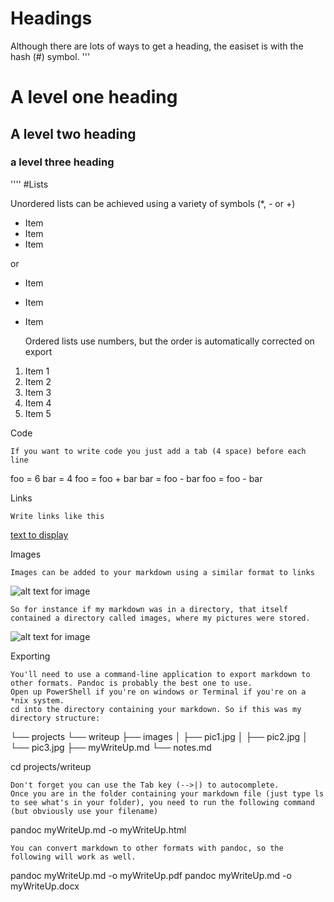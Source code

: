 # Headings

Although there are lots of ways to get a heading, the easiset is with the hash (#) symbol.
'''
# A level one heading
## A level two heading
### a level three heading
''''
#Lists

 Unordered lists can be achieved using a variety of symbols (*, - or +)

* Item
* Item
* Item

or

- Item
- Item
- Item

    Ordered lists use numbers, but the order is automatically corrected on export

1. Item 1
2. Item 2
3. Item 3
6. Item 4
2. Item 5

Code

    If you want to write code you just add a tab (4 space) before each line

foo = 6
bar = 4
foo = foo + bar
bar = foo - bar
foo = foo - bar

Links

    Write links like this

[text to display](http://www.example.com)

Images

    Images can be added to your markdown using a similar format to links

![alt text for image](relative/location/of/image.jpg)

    So for instance if my markdown was in a directory, that itself contained a directory called images, where my pictures were stored.

![alt text for image](images/image.jpg)

Exporting

    You'll need to use a command-line application to export markdown to other formats. Pandoc is probably the best one to use.
    Open up PowerShell if you're on windows or Terminal if you're on a *nix system.
    cd into the directory containing your markdown. So if this was my directory structure:

└── projects
    └── writeup
        ├── images
        │   ├── pic1.jpg
        │   ├── pic2.jpg
        │   └── pic3.jpg
        ├── myWriteUp.md
        └── notes.md

cd projects/writeup

    Don't forget you can use the Tab key (-->|) to autocomplete.
    Once you are in the folder containing your markdown file (just type ls to see what's in your folder), you need to run the following command (but obviously use your filename)

pandoc myWriteUp.md -o myWriteUp.html

    You can convert markdown to other formats with pandoc, so the following will work as well.

pandoc myWriteUp.md -o myWriteUp.pdf
pandoc myWriteUp.md -o myWriteUp.docx

